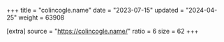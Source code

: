 +++
title = "colincogle.name"
date = "2023-07-15"
updated = "2024-04-25"
weight = 63908

[extra]
source = "https://colincogle.name/"
ratio = 6
size = 62
+++
